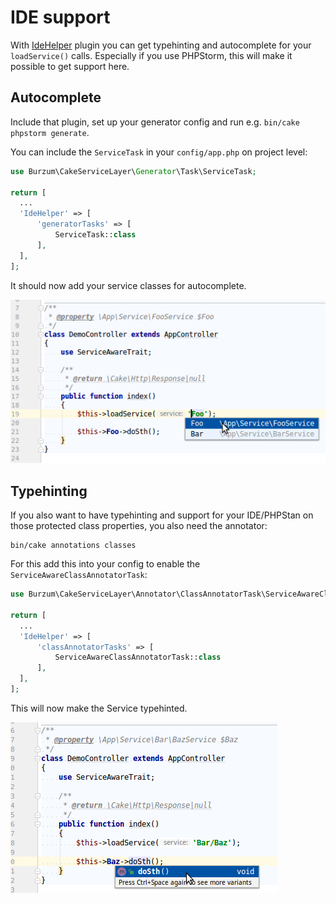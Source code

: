 # IDE support

With [IdeHelper](https://github.com/dereuromark/cakephp-ide-helper/) plugin you can get typehinting and autocomplete for your `loadService()` calls.
Especially if you use PHPStorm, this will make it possible to get support here.

## Autocomplete
Include that plugin, set up your generator config and run e.g. `bin/cake phpstorm generate`.

You can include the `ServiceTask` in your `config/app.php` on project level:

```php
use Burzum\CakeServiceLayer\Generator\Task\ServiceTask;

return [
  ...
  'IdeHelper' => [
      'generatorTasks' => [
          ServiceTask::class
      ],
  ],
];
```

It should now add your service classes for autocomplete.

![Autocomplete](img/ide-autocomplete.png)

## Typehinting

If you also want to have typehinting and support for your IDE/PHPStan on those protected class properties, you also need the annotator:

```
bin/cake annotations classes
```

For this add this into your config to enable the `ServiceAwareClassAnnotatorTask`:

```php
use Burzum\CakeServiceLayer\Annotator\ClassAnnotatorTask\ServiceAwareClassAnnotatorTask;

return [
  ...
  'IdeHelper' => [
      'classAnnotatorTasks' => [
          ServiceAwareClassAnnotatorTask::class
      ],
  ],
];
```

This will now make the Service typehinted.

![Typehinting](img/ide-typehinting.png)
